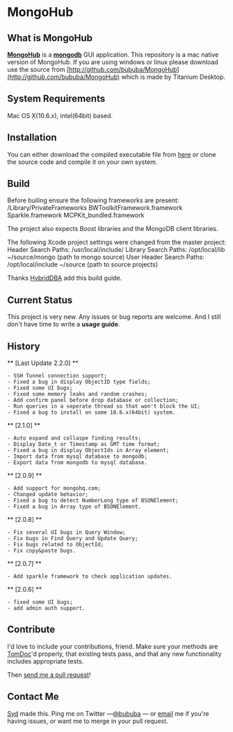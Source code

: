 # MongoHub

## What is MongoHub
**[MongoHub](http://mongohub.todayclose.com/)** is a **[mongodb](http://mongodb.org)** GUI application.
This repository is a mac native version of MongoHub. If you are using windows or linux please download use the source from [http://github.com/bububa/MongoHub](http://github.com/bububa/MongoHub) which is made by Titanium Desktop.

## System Requirements

Mac OS X(10.6.x), intel(64bit) based.

## Installation

You can either download the compiled executable file from [here](https://github.com/downloads/bububa/MongoHub-Mac/MongoHub.zip) 
or clone the source code and compile it on your own system.

## Build

Before builing ensure the following frameworks are present:
	/Library/PrivateFrameworks
		BWToolkitFramework.framework
		Sparkle.framework
		MCPKit_bundled.framework

The project also expects Boost libraries and the MongoDB client libraries.

The following Xcode project settings were changed from the master project:
	Header Search Paths: /usr/local/include/
	Library Search Paths: /opt/local/lib ~/source/mongo (path to mongo source)
	User Header Search Paths: /opt/local/include ~/source (path to source projects)

Thanks [HybridDBA](https://github.com/HybridDBA) add this build guide.

## Current Status

This project is very new. Any issues or bug reports are welcome. And I still don't have time to write a **usage guide**.

## History

** [Last Update 2.2.0] **
	
	- SSH Tunnel connection support;
	- Fixed a bug in display ObjectID type fields;
	- Fixed some UI bugs;
	- Fixed some memory leaks and random crashes;
	- Add confirm panel before drop database or collection;
	- Run queries in a seperate thread so that won't block the UI;
	- Fixed a bug to install on some 10.6.x(64bit) system.

** [2.1.0] **
	
	- Auto expand and collaspe finding results;
	- Display Date_t or Timestamp as GMT time format;
	- Fixed a bug in display ObjectIds in Array element;
	- Import data from mysql database to mongodb;
	- Export data from mongodb to mysql database.

** [2.0.9] **
	
	- Add support for mongohq.com;
	- Changed update behavior;
	- Fixed a bug to detect NumberLong type of BSONElement;
	- Fixed a bug in Array type of BSONElement.

** [2.0.8] **
	
	- Fix several UI bugs in Query Window;
	- Fix bugs in Find Query and Update Query;
	- Fix bugs related to ObjectId;
	- Fix copy&paste bugs.

** [2.0.7] **
	
	- Add sparkle framework to check application updates.

** [2.0.6] **
	
	- fixed some UI bugs;
	- add admin auth support.

## Contribute

I'd love to include your contributions, friend. Make sure your methods are
[TomDoc](http://tomdoc.org)'d properly, that existing tests pass, and
that any new functionality includes appropriate tests.

Then [send me a pull request](https://github.com/bububa/MongoHub-Mac/pull/new/master)!

## Contact Me

[Syd](mailto:prof.syd.xu@gmail.com) made this. Ping me on Twitter —[@bububa](http://twitter.com/bububa) — or [email](mailto:prof.syd.xu@gmail.com) me if you're having issues, or want me to merge in your pull request.